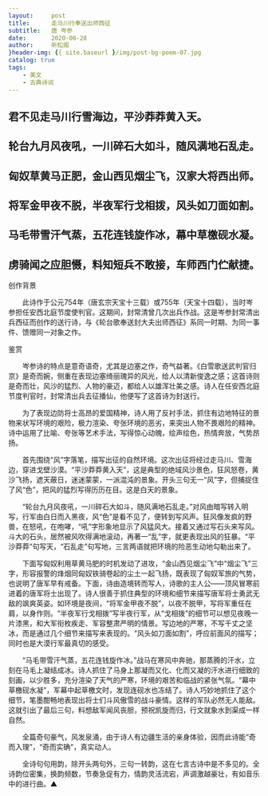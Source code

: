 ```yaml
---
layout:     post
title:      走马川行奉送出师西征
subtitle:   唐 岑参
date:       2020-06-28
author:     听松阁
}header-img: {{ site.baseurl }/img/post-bg-poem-07.jpg
catalog: true
tags:
    - 美文
    - 古典诗词
---
```


## 君不见走马川行雪海边，平沙莽莽黄入天。 
## 轮台九月风夜吼，一川碎石大如斗，随风满地石乱走。 
## 匈奴草黄马正肥，金山西见烟尘飞，汉家大将西出师。 
## 将军金甲夜不脱，半夜军行戈相拨，风头如刀面如割。 
## 马毛带雪汗气蒸，五花连钱旋作冰，幕中草檄砚水凝。 
## 虏骑闻之应胆慑，料知短兵不敢接，车师西门伫献捷。





创作背景

　　此诗作于公元754年（唐玄宗天宝十三载）或755年（天宝十四载），当时岑参担任安西北庭节度使判官。这期间，封常清曾几次出兵作战。这是岑参封常清出兵西征而创作的送行诗，与《轮台歌奉送封大夫出师西征》系同一时期、为同一事件、馈赠同一对象之作。





鉴赏



　　岑参诗的特点是意奇语奇，尤其是边塞之作，奇气益著。《白雪歌送武判官归京》是奇而婉，侧重在表现边塞绮丽瑰异的风光，给人以清新俊逸之感；这首诗则是奇而壮，风沙的猛烈、人物的豪迈，都给人以雄浑壮美之感。诗人在任安西北庭节度判官时，封常清出兵去征播仙，他便写了这首诗为封送行。



　　为了表现边防将士高昂的爱国精神，诗人用了反衬手法，抓住有边地特征的景物来状写环境的艰险，极力渲染、夸张环境的恶劣，来突出人物不畏艰险的精神。诗中运用了比喻、夸张等艺术手法，写得惊心动魄，绘声绘色，热情奔放，气势昂扬。



　　首先围绕“风”字落笔，描写出征的自然环境。这次出征将经过走马川、雪海边，穿进戈壁沙漠。“平沙莽莽黄入天”，这是典型的绝域风沙景色，狂风怒卷，黄沙飞扬，遮天蔽日，迷迷蒙蒙，一派混沌的景象。开头三句无一“风”字，但捕捉住了风“色”，把风的猛烈写得历历在目。这是白天的景象。



　　“轮台九月风夜吼，一川碎石大如斗，随风满地石乱走。”对风由暗写转入明写，行军由白日而入黑夜，风“色”是看不见了，便转到写风声。狂风像发疯的野兽，在怒吼，在咆哮，“吼”字形象地显示了风猛风大。接着又通过写石头来写风。斗大的石头，居然被风吹得满地滚动，再著一“乱”字，就更表现出风的狂暴。“平沙莽莽”句写天，“石乱走”句写地，三言两语就把环境的险恶生动地勾勒出来了。



　　下面写匈奴利用草黄马肥的时机发动了进攻，“金山西见烟尘飞”中“烟尘飞”三字，形容报警的烽烟同匈奴铁骑卷起的尘土一起飞扬，既表现了匈奴军旅的气势，也说明了唐军早有戒备。下面，诗由造境转而写人，诗歌的主人公——顶风冒寒前进着的唐军将士出现了。诗人很善于抓住典型的环境和细节来描写唐军将士勇武无敌的飒爽英姿。如环境是夜间，“将军金甲夜不脱”，以夜不脱甲，写将军重任在肩，以身作则。“半夜军行戈相拨”写半夜行军，从“戈相拨”的细节可以想见夜晚一片漆黑，和大军衔枚疾走、军容整肃严明的情景。写边地的严寒，不写千丈之坚冰，而是通过几个细节来描写来表现的。“风头如刀面如割”，呼应前面风的描写；同时也是大漠行军最真切的感受。



　　“马毛带雪汗气蒸，五花连钱旋作冰。”战马在寒风中奔驰，那蒸腾的汗水，立刻在马毛上凝结成冰。诗人抓住了马身上那凝而又化、化而又凝的汗水进行细致的刻画，以少胜多，充分渲染了天气的严寒，环境的艰苦和临战的紧张气氛。“幕中草檄砚水凝”，军幕中起草檄文时，发现连砚水也冻结了。诗人巧妙地抓住了这个细节，笔墨酣畅地表现出将士们斗风傲雪的战斗豪情。这样的军队必然无人能敌。这就引出了最后三句，料想敌军闻风丧胆，预祝凯旋而归，行文就象水到渠成一样自然。



　　全篇奇句豪气，风发泉涌，由于诗人有边疆生活的亲身体验，因而此诗能“奇而入理”，“奇而实确”，真实动人。



　　全诗句句用韵，除开头两句外，三句一转韵，这在七言古诗中是不多见的。全诗韵位密集，换韵频数，节奏急促有力，情韵灵活流宕，声调激越豪壮，有如音乐中的进行曲。▲

